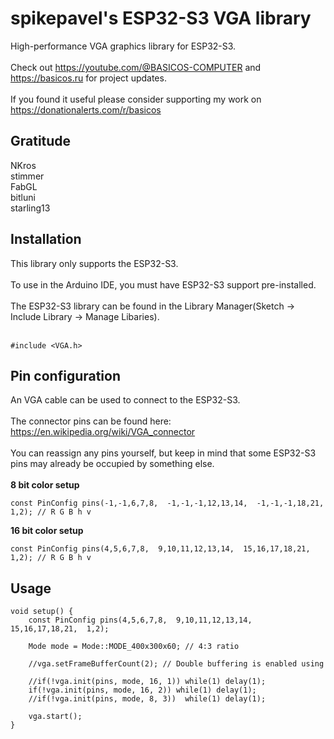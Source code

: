 # spikepavel's ESP32-S3 VGA library
High-performance VGA graphics library for ESP32-S3.\
\
Check out https://youtube.com/@BASICOS-COMPUTER and https://basicos.ru for project updates.\
\
If you found it useful please consider supporting my work on https://donationalerts.com/r/basicos
<br />
## Gratitude
NKros\
stimmer\
FabGL\
bitluni\
starling13
<br />
## Installation
This library only supports the ESP32-S3.\
\
To use in the Arduino IDE, you must have ESP32-S3 support pre-installed.\
\
The ESP32-S3 library can be found in the Library Manager(Sketch -> Include Library -> Manage Libaries).\
<br />
```
#include <VGA.h>
```
## Pin configuration
An VGA cable can be used to connect to the ESP32-S3.\
\
The connector pins can be found here: https://en.wikipedia.org/wiki/VGA_connector
<br />
<br />
You can reassign any pins yourself, but keep in mind that some ESP32-S3 pins may already be occupied by something else.\
<br />
**8 bit color setup**
```
const PinConfig pins(-1,-1,6,7,8,  -1,-1,-1,12,13,14,  -1,-1,-1,18,21,  1,2); // R G B h v
```
**16 bit color setup**
```
const PinConfig pins(4,5,6,7,8,  9,10,11,12,13,14,  15,16,17,18,21,  1,2); // R G B h v
```
## Usage
```
void setup() {
	const PinConfig pins(4,5,6,7,8,  9,10,11,12,13,14,  15,16,17,18,21,  1,2);

	Mode mode = Mode::MODE_400x300x60; // 4:3 ratio

	//vga.setFrameBufferCount(2); // Double buffering is enabled using

	//if(!vga.init(pins, mode, 16, 1)) while(1) delay(1);
	if(!vga.init(pins, mode, 16, 2)) while(1) delay(1);
	//if(!vga.init(pins, mode, 8, 3))  while(1) delay(1);

	vga.start();
}
```